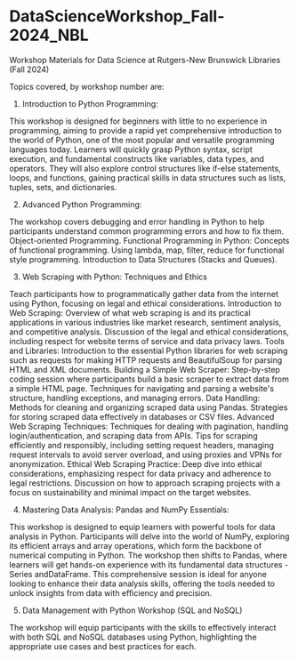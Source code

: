 # DataScienceWorkshop_Fall-2024_NBL
Workshop Materials for Data Science at Rutgers-New Brunswick Libraries (Fall 2024)

Topics covered, by workshop number are:

1. Introduction to Python Programming:

This workshop is designed for beginners with little to no experience in programming, aiming to provide a rapid yet comprehensive introduction to the world of Python, one of the most popular and versatile programming languages today. Learners will quickly grasp Python syntax, script execution, and fundamental constructs like variables, data types, and operators. They will also explore control structures like if-else statements, loops, and functions, gaining practical skills in data structures such as lists, tuples, sets, and dictionaries. 

2. Advanced Python Programming:

The workshop covers debugging and error handling in Python to help participants understand common programming errors and how to fix them. Object-oriented Programming. Functional Programming in Python: Concepts of functional programming. Using lambda, map, filter, reduce for functional style programming. Introduction to Data Structures (Stacks and Queues).


3. Web Scraping with Python: Techniques and Ethics

Teach participants how to programmatically gather data from the internet using Python, focusing on legal and ethical considerations.
Introduction to Web Scraping:
Overview of what web scraping is and its practical applications in various industries like market research, sentiment analysis, and competitive analysis.
Discussion of the legal and ethical considerations, including respect for website terms of service and data privacy laws.
Tools and Libraries:
Introduction to the essential Python libraries for web scraping such as requests for making HTTP requests and BeautifulSoup for parsing HTML and XML documents.
Building a Simple Web Scraper:
Step-by-step coding session where participants build a basic scraper to extract data from a simple HTML page.
Techniques for navigating and parsing a website's structure, handling exceptions, and managing errors.
Data Handling:
Methods for cleaning and organizing scraped data using Pandas.
Strategies for storing scraped data effectively in databases or CSV files.
Advanced Web Scraping Techniques:
Techniques for dealing with pagination, handling login/authentication, and scraping data from APIs.
Tips for scraping efficiently and responsibly, including setting request headers, managing request intervals to avoid server overload, and using proxies and VPNs for anonymization.
Ethical Web Scraping Practice:
Deep dive into ethical considerations, emphasizing respect for data privacy and adherence to legal restrictions.
Discussion on how to approach scraping projects with a focus on sustainability and minimal impact on the target websites.

4. 	Mastering Data Analysis: Pandas and NumPy Essentials:
	
This workshop is designed to equip learners with powerful tools for data analysis in Python. Participants will delve into the world of NumPy, exploring its efficient arrays and array operations, which form the backbone of numerical computing in Python. The workshop then shifts to Pandas, where learners will get hands-on experience with its fundamental data structures - Series andDataFrame. This comprehensive session is ideal for anyone looking to enhance their data analysis skills, offering the tools needed to unlock insights from data with efficiency and precision.

5. Data Management with Python Workshop (SQL and NoSQL)

The workshop will equip participants with the skills to effectively interact with both SQL and NoSQL databases using Python, highlighting the appropriate use cases and best practices for each.
